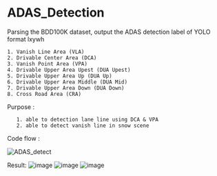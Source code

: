 # ADAS_Detection

  Parsing the BDD100K dataset, output the ADAS detection label of YOLO format lxywh
  
    1. Vanish Line Area (VLA)
    2. Drivable Center Area (DCA)
    3. Vanish Point Area (VPA)
    4. Drivable Upper Area Upest (DUA Upest)
    5. Drivable Upper Area Up (DUA Up)
    6. Drivable Upper Area Middle (DUA Mid)
    7. Drivable Upper Area Down (DUA Down)
    8. Cross Road Area (CRA)
  Purpose :

       1. able to detection lane line using DCA & VPA
       2. able to detect vanish line in snow scene
  Code flow :
  
  ![ADAS_detect](https://github.com/cuteboyqq/ADAS_Detection/assets/58428559/c42225fa-230c-489b-9b61-b300b44940a2)

    


  Result:
       ![image](https://github.com/cuteboyqq/ADAS_Detection/assets/58428559/24132b25-d8b2-4f85-beff-bba26456bdb2)
       ![image](https://github.com/cuteboyqq/ADAS_Detection/assets/58428559/59d2180a-43d7-420c-9761-86d913a01f9b)
       ![image](https://github.com/cuteboyqq/ADAS_Detection/assets/58428559/8be6a48c-b0b1-4936-8da6-95d90e107b90)

  
